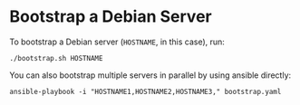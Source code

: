 Bootstrap a Debian Server
=========================

To bootstrap a Debian server (`HOSTNAME`, in this case), run:

    ./bootstrap.sh HOSTNAME

You can also bootstrap multiple servers in parallel by using ansible directly:

    ansible-playbook -i "HOSTNAME1,HOSTNAME2,HOSTNAME3," bootstrap.yaml
